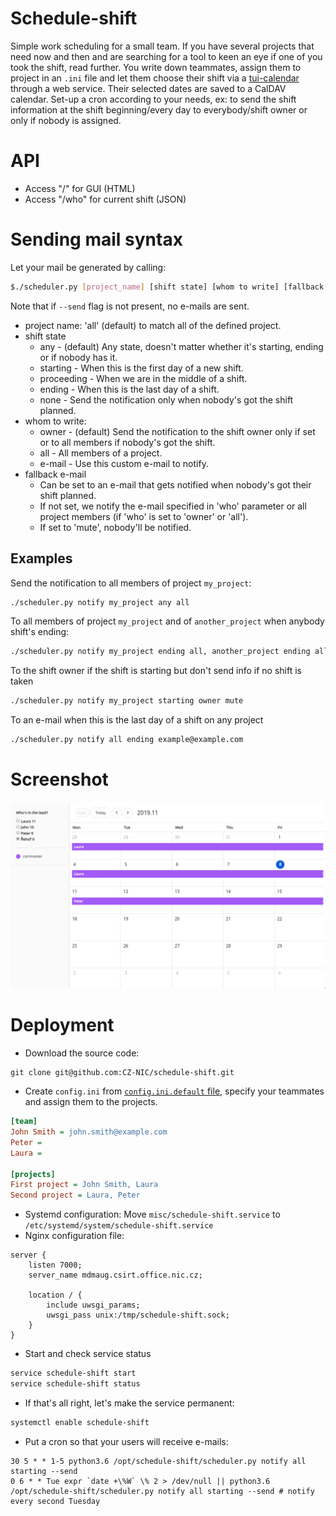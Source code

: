 # Schedule-shift

Simple work scheduling for a small team. If you have several projects that need now and then and are searching for a tool to keen an eye if one of you took the shift, read further. You write down teammates, assign them to project in an `.ini` file and let them choose their shift via a [tui-calendar](https://ui.toast.com/tui-calendar/) through a web service. Their selected dates are saved to a CalDAV calendar. Set-up a cron according to your needs, ex: to send the shift information at the shift beginning/every day to everybody/shift owner or only if nobody is assigned.

# API

* Access "/" for GUI (HTML)
* Access "/who" for current shift (JSON)

# Sending mail syntax

Let your mail be generated by calling:
```bash
$./scheduler.py [project_name] [shift state] [whom to write] [fallback e-mail], ...
```
Note that if `--send` flag is not present, no e-mails are sent.

* project name: 'all' (default) to match all of the defined project.
* shift state
    * any - (default) Any state, doesn't matter whether it's starting, ending or if nobody has it.
    * starting - When this is the first day of a new shift.
    * proceeding - When we are in the middle of a shift.
    * ending - When this is the last day of a shift.
    * none - Send the notification only when nobody's got the shift planned.
* whom to write:
    * owner - (default) Send the notification to the shift owner only if set or to all members if nobody's got the shift.
    * all - All members of a project.
    * e-mail - Use this custom e-mail to notify.
* fallback e-mail
    * Can be set to an e-mail that gets notified when nobody's got their shift planned.
    * If not set, we notify the e-mail specified in 'who' parameter or all project members (if 'who' is set to 'owner' or 'all').
    * If set to 'mute', nobody'll be notified.

## Examples
Send the notification
     to all members of project `my_project`:

```bash
./scheduler.py notify my_project any all
```
To all members of project `my_project` and of `another_project` when anybody shift's ending:

```bash
./scheduler.py notify my_project ending all, another_project ending all
```

To the shift owner if the shift is starting but don't send info if no shift is taken
```bash
./scheduler.py notify my_project starting owner mute
```
To an e-mail when this is the last day of a shift on any project
```bash
./scheduler.py notify all ending example@example.com
```

# Screenshot

![Application screenshot](./docs/screenshot.png)

# Deployment

* Download the source code:
```
git clone git@github.com:CZ-NIC/schedule-shift.git
```
* Create `config.ini` from [`config.ini.default` file](config.ini.default), specify your teammates and assign them to the projects.
```ini
[team]
John Smith = john.smith@example.com
Peter =
Laura =

[projects]
First project = John Smith, Laura
Second project = Laura, Peter
```
* Systemd configuration: Move `misc/schedule-shift.service` to `/etc/systemd/system/schedule-shift.service`
* Nginx configuration file:

```nginx
server {
    listen 7000;
    server_name mdmaug.csirt.office.nic.cz;

    location / {
        include uwsgi_params;
        uwsgi_pass unix:/tmp/schedule-shift.sock;
    }
}
```
* Start and check service status
```bash
service schedule-shift start
service schedule-shift status
```
* If that's all right, let's make the service permanent:
```bash
systemctl enable schedule-shift
```
* Put a cron so that your users will receive e-mails:
```cron
30 5 * * 1-5 python3.6 /opt/schedule-shift/scheduler.py notify all starting --send
0 6 * * Tue expr `date +\%W` \% 2 > /dev/null || python3.6 /opt/schedule-shift/scheduler.py notify all starting --send # notify every second Tuesday
```



